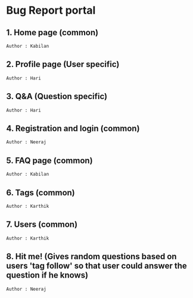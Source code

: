 Bug Report portal
===================


## 1. Home page (common) ##
    Author : Kabilan

## 2. Profile page (User specific) ##
    Author : Hari

## 3. Q&A (Question specific) ##
    Author : Hari

## 4. Registration and login (common) ##
    Author : Neeraj

## 5. FAQ page (common) ##
    Author : Kabilan

## 6. Tags (common) ##
    Author : Karthik

## 7. Users (common) ##
    Author : Karthik

## 8. Hit me! (Gives random questions based on users 'tag follow' so that user could answer the question if he knows) ##
    Author : Neeraj
